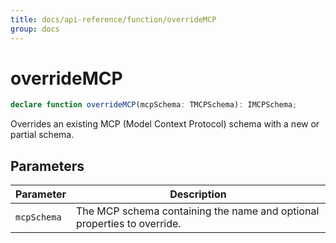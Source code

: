 ```yaml
---
title: docs/api-reference/function/overrideMCP
group: docs
---
```


# overrideMCP

```ts
declare function overrideMCP(mcpSchema: TMCPSchema): IMCPSchema;
```

Overrides an existing MCP (Model Context Protocol) schema with a new or partial schema.

## Parameters

| Parameter | Description |
|-----------|-------------|
| `mcpSchema` | The MCP schema containing the name and optional properties to override. |
